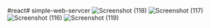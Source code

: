 #react#   s i m p l e - w e b - s e r v c e r 
 
![Screenshot (118)](https://github.com/user-attachments/assets/c145850f-4796-4d9f-9989-d18d50d7b55e)
![Screenshot (117)](https://github.com/user-attachments/assets/3d5dad47-4934-4186-bdc0-c643a60f896b)
![Screenshot (116)](https://github.com/user-attachments/assets/0c411ecf-af1c-4f09-abe9-3e650a256449)
![Screenshot (119)](https://github.com/user-attachments/assets/c69c06d4-12b0-47b2-b850-efd940f25e3f)
